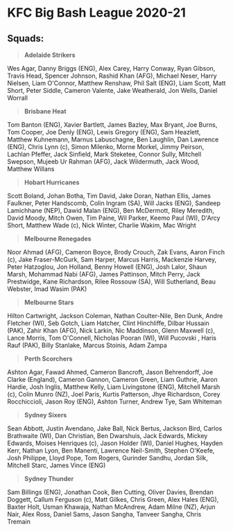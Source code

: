 # KFC Big Bash League 2020-21

## Squads:

> **Adelaide Strikers**
>
Wes Agar, Danny Briggs (ENG), Alex Carey, Harry Conway, Ryan Gibson, Travis Head, Spencer Johnson, Rashid Khan (AFG), Michael Neser, Harry Nielsen, Liam O'Connor, Matthew Renshaw, Phil Salt (ENG), Liam Scott, Matt Short, Peter Siddle, Cameron Valente, Jake Weatherald, Jon Wells, Daniel Worrall

> **Brisbane Heat**
>
Tom Banton (ENG), Xavier Bartlett, James Bazley, Max Bryant, Joe Burns, Tom Cooper, Joe Denly (ENG), Lewis Gregory (ENG), Sam Heazlett, Matthew Kuhnemann, Marnus Labuschagne, Ben Laughlin, Dan Lawrence (ENG), Chris Lynn (c), Simon Milenko, Morne Morkel, Jimmy Peirson, Lachlan Pfeffer, Jack Sinfield, Mark Steketee, Connor Sully, Mitchell Swepson, Mujeeb Ur Rahman (AFG), Jack Wildermuth, Jack Wood, Matthew Willans  

> **Hobart Hurricanes**
>
Scott Boland, Johan Botha, Tim David, Jake Doran, Nathan Ellis, James Faulkner, Peter Handscomb, Colin Ingram (SA), Will Jacks (ENG), Sandeep Lamichhane (NEP), Dawid Malan (ENG), Ben McDermott, Riley Meredith, David Moody, Mitch Owen, Tim Paine, Wil Parker, Keemo Paul (WI), D'Arcy Short, Matthew Wade (c), Nick Winter, Charlie Wakim, Mac Wright

> **Melbourne Renegades**
>
Noor Ahmad (AFG), Cameron Boyce, Brody Crouch, Zak Evans, Aaron Finch (c), Jake Fraser-McGurk, Sam Harper, Marcus Harris, Mackenzie Harvey, Peter Hatzoglou, Jon Holland, Benny Howell (ENG), Josh Lalor, Shaun Marsh, Mohammad Nabi (AFG), James Pattinson, Mitch Perry, Jack Prestwidge, Kane Richardson, Rilee Rossouw (SA), Will Sutherland, Beau Webster, Imad Wasim (PAK)

> **Melbourne Stars**
>
Hilton Cartwright, Jackson Coleman, Nathan Coulter-Nile, Ben Dunk, Andre Fletcher (WI), Seb Gotch, Liam Hatcher, Clint Hinchliffe, Dilbar Hussain (PAK), Zahir Khan (AFG), Nick Larkin, Nic Maddinson, Glenn Maxwell (c), Lance Morris, Tom O'Connell, Nicholas Pooran (WI), Will Pucovski , Haris Rauf (PAK), Billy Stanlake, Marcus Stoinis, Adam Zampa

> **Perth Scorchers**
>
Ashton Agar, Fawad Ahmed, Cameron Bancroft, Jason Behrendorff, Joe Clarke (England), Cameron Gannon, Cameron Green, Liam Guthrie, Aaron Hardie, Josh Inglis, Matthew Kelly, Liam Livingstone (ENG), Mitchell Marsh (c), Colin Munro (NZ), Joel Paris, Kurtis Patterson, Jhye Richardson, Corey Rocchiccioli, Jason Roy (ENG), Ashton Turner, Andrew Tye, Sam Whiteman

> **Sydney Sixers**
>
Sean Abbott, Justin Avendano, Jake Ball, Nick Bertus, Jackson Bird, Carlos Brathwaite (WI), Dan Christian, Ben Dwarshuis, Jack Edwards, Mickey Edwards, Moises Henriques (c), Jason Holder (WI), Daniel Hughes, Hayden Kerr, Nathan Lyon, Ben Manenti, Lawrence Neil-Smith, Stephen O'Keefe, Josh Philippe, Lloyd Pope, Tom Rogers, Gurinder Sandhu, Jordan Silk, Mitchell Starc, James Vince (ENG)

> **Sydney Thunder**
>
Sam Billings (ENG), Jonathan Cook, Ben Cutting, Oliver Davies, Brendan Doggett, Callum Ferguson (c), Matt Gilkes, Chris Green, Alex Hales (ENG), Baxter Holt, Usman Khawaja, Nathan McAndrew, Adam Milne (NZ), Arjun Nair, Alex Ross, Daniel Sams, Jason Sangha, Tanveer Sangha, Chris Tremain
